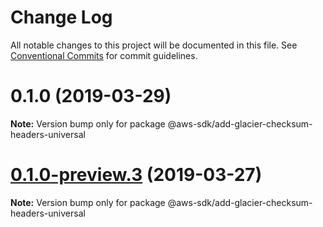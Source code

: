 # Change Log

All notable changes to this project will be documented in this file.
See [Conventional Commits](https://conventionalcommits.org) for commit guidelines.

# 0.1.0 (2019-03-29)

**Note:** Version bump only for package @aws-sdk/add-glacier-checksum-headers-universal





# [0.1.0-preview.3](https://github.com/aws/aws-sdk-js-v3/compare/@aws-sdk/add-glacier-checksum-headers-universal@0.1.0-preview.2...@aws-sdk/add-glacier-checksum-headers-universal@0.1.0-preview.3) (2019-03-27)

**Note:** Version bump only for package @aws-sdk/add-glacier-checksum-headers-universal
